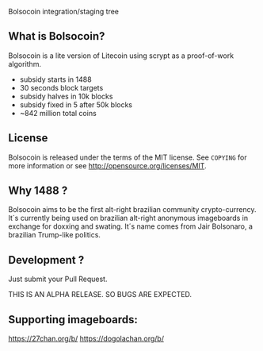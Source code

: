 Bolsocoin integration/staging tree

What is Bolsocoin?
----------------

Bolsocoin is a lite version of Litecoin using scrypt as a proof-of-work algorithm.
 - subsidy starts in 1488
 - 30 seconds block targets
 - subsidy halves in 10k blocks 
 - subsidy fixed in 5 after 50k blocks
 - ~842 million total coins

License
-------

Bolsocoin is released under the terms of the MIT license. See `COPYING` for more
information or see http://opensource.org/licenses/MIT.

Why 1488 ?
-------------------

Bolsocoin aims to be the first alt-right brazilian community crypto-currency. 
It´s currently being used on brazilian alt-right anonymous imageboards in exchange for doxxing and swating.
It´s name comes from Jair Bolsonaro, a brazilian Trump-like politics.

Development ?
------------------

Just submit your Pull Request. 

THIS IS AN ALPHA RELEASE. SO BUGS ARE EXPECTED.

Supporting imageboards:
------------------

https://27chan.org/b/
https://dogolachan.org/b/

